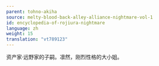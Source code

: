 ```yaml
---
parent: tohno-akiha
source: melty-blood-back-alley-alliance-nightmare-vol-1
id: encyclopedia-of-rojiura-nightmare
language: zh
weight: 15
translation: "vt789123"
---
```


资产家·远野家的子嗣。凛然，刚烈性格的大小姐。
